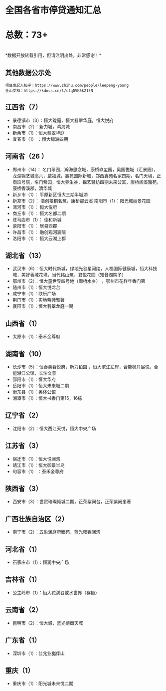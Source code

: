 # 全国各省市停贷通知汇总

# 总数：73+

<br/>
*数据开放转载引用，但请注明出处，非常感谢！*

<br/>
  
## 其他数据公示处
```
项目发起人知乎：https://www.zhihu.com/people/leepeng-young
金山文档：https://kdocs.cn/l/ctqDVK5k215N
```
  

## 江西省（7）  
- 景德镇市（3）：恒大珑庭，恒大翡翠华庭，恒大悦府  
- 南昌市（2）：新力城，鸿海城  
- 新余市（1）：恒大翡翠华庭  
- 宜春市（1） ：恒大绿洲四期  

## 河南省（26 ）   
- 郑州市（14）：  名门翠园，瀚海思念城，康桥玖玺园，奥园悦城（汇景园），龙湖锦艺城高六，啟福城，鑫苑国际新城，郑西鑫苑名家四期，名门天境，正商玖号院，名门紫园，恒大养生谷，锦艺轻纺四期未来公寓，康桥阅溪雅苑，康桥香溪郡，清华城  
- 新乡市（1）：  平原新区恒大三期半城湖   
- 新郑市（2）：  浩创梧桐茗筑，康桥那云溪 南阳市（1）：阳光城丽景花园   
- 漯河市（1）：  恒大悦府    
- 商丘市（1）：  恒大名都二期  
- 驻马店市（1）：  佳和新城  
- 荥阳市（1）：  居易西郡  
- 许昌市（1）：  融创观河宸院  
- 洛阳市（1）：  恒大云湖上郡  

## 湖北省（13）
- 武汉市（6）：恒大时代新城，绿地光谷星河绘，人福国际健康城，恒大科技城，美好香域花境，当代铭山筑，君悦花园（知音湖院子）  
- 鄂州市（2）：恒大童世界四号地（廊桥水乡） ，鄂州市花样年香门第  
- 随州市（1）：恒大悦龙台   
- 咸宁市（1）：联乐广场  
- 荆门市（1）：实地紫薇雅著  
- 襄阳市（1）：恒大翡翠龙庭一期  

## 山西省（1）
- 太原市（1）：泰禾金尊府   

## 湖南省（10）
- 长沙市（5）：恒泰芙蓉悦府，新力铂园 ，恒大滨江左岸，合能枫丹宸悦，合能湘江公馆，长沙文景  
- 邵阳市（1）：恒大华府  
- 岳阳市（1）：恒大未来城二期   
- 衡东县（1）：奥体公馆   
- 湘潭市（1）：恒大书香门第15，16栋  

## 辽宁省（2）
- 沈阳市（2）：恒大西江天悦，恒大中央广场   

## 江苏省（3）
- 宿迁市（1）：恒大悦澜湾  
- 靖江市（1）：恒大御景半岛  
- 句容市（1） ：泰禾金尊府  

## 陕西省（3） 
- 西安市（3）：世贸璀璨倾城二期，正荣紫阙台，正荣紫阙峯著   

## 广西壮族自治区（2）
- 南宁市（2）：五象澜庭府臻苑，蓝光雍锦澜湾  

## 河北省（1）
- 石家庄市（1）：恒润中央广场  

## 吉林省（1）
- 公主岭市（1）：恒大花溪谷或水世界（存疑）  

## 云南省（2）
- 昆明市（2）：恒大城，蓝光德商天城  

## 广东省（1）
- 深圳市（1）：佳兆业樾伴山  

## 重庆（1）
- 重庆市（1）：阳光城未来悦二期  


